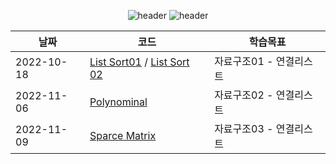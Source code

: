 

<div align="center">
  
![header](https://capsule-render.vercel.app/api?type=waving&height=250&color=89a5ea&text=DataStructure&fontColor=ebf3f5)
![header](https://capsule-render.vercel.app/api?type=rect&height=50&color=ebf3f5&text=2022학년도2학기&fontColor=929292&fontSize=20)
  
|날짜|코드|학습목표|
|------|---|----|
|2022-10-18|[List Sort01](https://github.com/swimmin99/Data_Structure/blob/main/list1.c) / [List Sort 02](https://github.com/swimmin99/Data_Structure/blob/main/list2.c)|자료구조01 - 연결리스트|
|2022-11-06|[Polynominal](https://github.com/swimmin99/Data_Structure/blob/main/Polynominal.c)|자료구조02 - 연결리스트|
|2022-11-09|[Sparce Matrix](https://github.com/swimmin99/Data_Structure/blob/main/SparceMatrix.c)|자료구조03 - 연결리스트|
  
</div>
